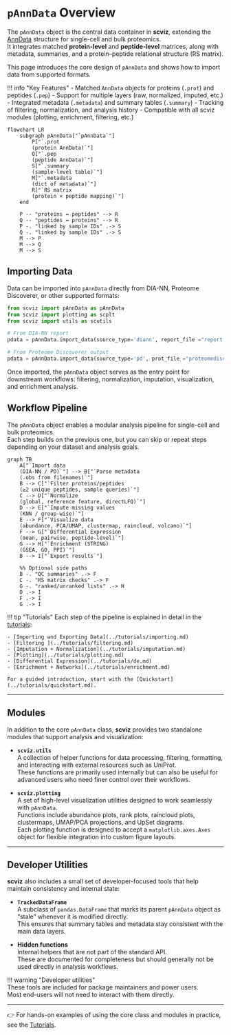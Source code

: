 # `pAnnData` Overview

The `pAnnData` object is the central data container in **scviz**, extending the [AnnData](https://anndata.readthedocs.io/) structure for single-cell and bulk proteomics.  
It integrates matched **protein-level** and **peptide-level** matrices, along with metadata, summaries, and a protein–peptide relational structure (RS matrix).

This page introduces the core design of `pAnnData` and shows how to import data from supported formats.

!!! info "Key Features"
    - Matched `AnnData` objects for proteins (`.prot`) and peptides (`.pep`)
    - Support for multiple layers (raw, normalized, imputed, etc.)
    - Integrated metadata (`.metadata`) and summary tables (`.summary`)
    - Tracking of filtering, normalization, and analysis history
    - Compatible with all scviz modules (plotting, enrichment, filtering, etc.)

```mermaid
flowchart LR
    subgraph pAnnData["`pAnnData`"]
        P["`.prot  
        (protein AnnData)`"]
        Q["`.pep  
        (peptide AnnData)`"]
        S["`.summary  
        (sample-level table)`"]
        M["`.metadata  
        (dict of metadata)`"]
        R["`RS matrix  
        (protein × peptide mapping)`"]
    end

    P -- "proteins ↔ peptides" --> R
    Q -- "peptides ↔ proteins" --> R
    P -. "linked by sample IDs" .-> S
    Q -. "linked by sample IDs" .-> S
    M --> P
    M --> Q
    M --> S
```

## Importing Data

Data can be imported into `pAnnData` directly from DIA-NN, Proteome Discoverer, or other supported formats:

```python
from scviz import pAnnData as pAnnData
from scviz import plotting as scplt
from scviz import utils as scutils

# From DIA-NN report
pdata = pAnnData.import_data(source_type='diann', report_file ="report.tsv")

# From Proteome Discoverer output
pdata = pAnnData.import_data(source_type='pd', prot_file ="proteomediscoverer_prot.txt", pept_file ="proteomediscoverer_pep.txt")
```

Once imported, the `pAnnData` object serves as the entry point for downstream workflows:
filtering, normalization, imputation, visualization, and enrichment analysis.

## Workflow Pipeline

The `pAnnData` object enables a modular analysis pipeline for single-cell and bulk proteomics.  
Each step builds on the previous one, but you can skip or repeat steps depending on your dataset and analysis goals.

```mermaid
graph TB
    A["`Import data  
    (DIA-NN / PD)`"] --> B["`Parse metadata  
    (.obs from filenames)`"]
    B --> C["`Filter proteins/peptides  
    (≥2 unique peptides, sample queries)`"]
    C --> D["`Normalize  
    (global, reference feature, directLFQ)`"]
    D --> E["`Impute missing values  
    (KNN / group-wise)`"]
    E --> F["`Visualize data  
    (abundance, PCA/UMAP, clustermap, raincloud, volcano)`"]
    F --> G["`Differential Expression  
    (mean, pairwise, peptide-level)`"]
    G --> H["`Enrichment (STRING)  
    (GSEA, GO, PPI)`"]
    B --> I["`Export results`"]

    %% Optional side paths
    B -. "QC summaries" .-> F
    C -. "RS matrix checks" .-> F
    G -. "ranked/unranked lists" .-> H
    D .-> I
    F .-> I
    G .-> I
```

!!! tip "Tutorials"
    Each step of the pipeline is explained in detail in the [tutorials](../tutorials/index.md):

    - [Importing and Exporting Data](../tutorials/importing.md)
    - [Filtering ](../tutorials/filtering.md)  
    - [Imputation + Normalization](../tutorials/imputation.md)  
    - [Plotting](../tutorials/plotting.md)
    - [Differential Expression](../tutorials/de.md)  
    - [Enrichment + Networks](../tutorials/enrichment.md)  

    For a guided introduction, start with the [Quickstart](../tutorials/quickstart.md).  

---

## Modules  

In addition to the core `pAnnData` class, **scviz** provides two standalone modules that support analysis and visualization:  

- **`scviz.utils`**  
  A collection of helper functions for data processing, filtering, formatting, and interacting with external resources such as UniProt.  
  These functions are primarily used internally but can also be useful for advanced users who need finer control over their workflows.  

- **`scviz.plotting`**  
  A set of high-level visualization utilities designed to work seamlessly with `pAnnData`.  
  Functions include abundance plots, rank plots, raincloud plots, clustermaps, UMAP/PCA projections, and UpSet diagrams.  
  Each plotting function is designed to accept a `matplotlib.axes.Axes` object for flexible integration into custom figure layouts.  

---

## Developer Utilities  

**scviz** also includes a small set of developer-focused tools that help maintain consistency and internal state:  

- **`TrackedDataFrame`**  
  A subclass of `pandas.DataFrame` that marks its parent `pAnnData` object as “stale” whenever it is modified directly.  
  This ensures that summary tables and metadata stay consistent with the main data layers.  

- **Hidden functions**  
  Internal helpers that are not part of the standard API.  
  These are documented for completeness but should generally not be used directly in analysis workflows.  

!!! warning "Developer utilities"  
    These tools are included for package maintainers and power users.  
    Most end-users will not need to interact with them directly.  

---

👉 For hands-on examples of using the core class and modules in practice, see the [Tutorials](../tutorials/index.md).  
